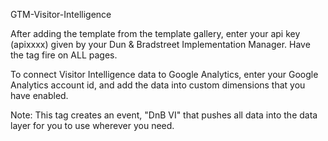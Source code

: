GTM-Visitor-Intelligence

After adding the template from the template gallery, enter your api key (apixxxx) given by your Dun & Bradstreet Implementation Manager. Have the tag fire on ALL pages.

To connect Visitor Intelligence data to Google Analytics, enter your Google Analytics account id, and add the data into
custom dimensions that you have enabled.

Note: This tag creates an event, "DnB VI" that pushes all data into the data layer for you to use wherever you need.